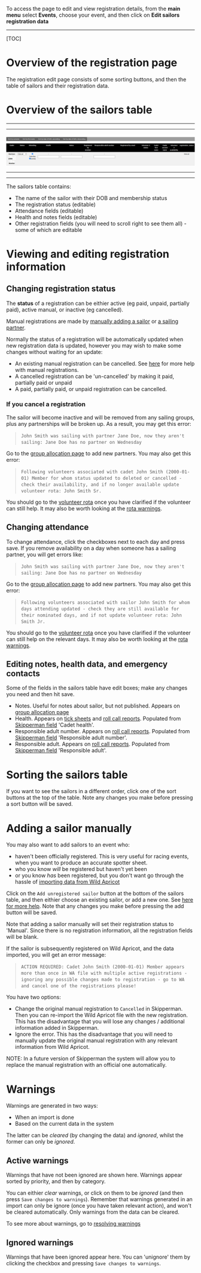 To access the page to edit and view registration details, from the **main menu** select **Events**, choose your event, and then click on **Edit sailors registration data**
___

[TOC]

# Overview of the registration page

The registration edit page consists of some sorting buttons, and then the table of sailors and their registration data.

# Overview of the sailors table

***
***
![edit_registration.png](/static/edit_registration.png)
***
***

The sailors table contains:

- The name of the sailor with their DOB and membership status
- The registration status (editable)
- Attendance fields (editable)
- Health and notes fields (editable)
- Other registration fields (you will need to scroll right to see them all) - some of which are editable

# Viewing and editing registration information

## Changing registration status

The **status** of a registration can be eithier active (eg paid, unpaid, partially paid), active manual, or inactive (eg cancelled). 

Manual registrations are made by [manually adding a sailor](manually_adding_a_sailor.md) or [a sailing partner](help_adding_partner.md). 

Normally the status of a registration will be automatically updated when new registration data is updated, however you may wish to make some changes without waiting for an update:

- An existing manual registration can be cancelled. See [here](manually_adding_a_sailor.md) for more help with manual registrations.
- A cancelled registration can be 'un-cancelled' by making it paid, partially paid or unpaid
- A paid, partially paid, or unpaid registration can be cancelled.

### If you cancel a registration

The sailor will become inactive and will be removed from any sailing groups, plus any partnerships will be broken up. As a result, you may get this error:

> `John Smith was sailing with partner Jane Doe, now they aren't sailing: Jane Doe has no partner on Wednesday`

Go to the [group allocation page](group_allocation_help.md) to add new partners. You may also get this error:

> `Following volunteers associated with cadet John Smith (2000-01-01) Member for whom status updated to deleted or cancelled - check their availability, and if no longer available update volunteer rota: John Smith Sr.`

You should go to the [volunteer rota](volunteer_rota_help.md) once you have clarified if the volunteer can still help. It may also be worth looking at the [rota warnings](volunteer_rota_help.md#warnings).



## Changing attendance

To change attendance, click the checkboxes next to each day and press save. If you remove availability on a day when someone has a sailing partner, you will get errors like:

> `John Smith was sailing with partner Jane Doe, now they aren't sailing: Jane Doe has no partner on Wednesday`

Go to the [group allocation page](group_allocation_help.md) to add new partners. You may also get this error:

> `Following volunteers associated with sailor John Smith for whom days attending updated - check they are still available for their nominated days, and if not update volunteer rota: John Smith Jr.`

You should go to the [volunteer rota](volunteer_rota_help.md) once you have clarified if the volunteer can still help on the relevant days. It may also be worth looking at the [rota warnings](volunteer_rota_help.md#warnings).


## Editing notes, health data, and emergency contacts

Some of the fields in the sailors table have edit boxes; make any changes you need and then hit save.

- Notes. Useful for notes about sailor, but not published. Appears on [group allocation page](group_allocation_help.md)
- Health. Appears on [tick sheets](ticksheets_help.md) and [roll call reports](roll_call_help.md). Populated from [Skipperman field](WA_field_mapping_help.md) 'Cadet health'.
- Responsible adult number. Appears on [roll call reports](roll_call_help.md). Populated from [Skipperman field](WA_field_mapping_help.md) 'Responsible adult number'.
- Responsible adult.  Appears on [roll call reports](roll_call_help.md). Populated from [Skipperman field](WA_field_mapping_help.md) 'Responsible adult'.

# Sorting the sailors table

If you want to see the sailors in a different order, click one of the sort buttons at the top of the table. Note any changes you make before pressing a sort button will be saved.

# Adding a sailor manually

You may also want to add sailors to an event who:

- haven't been officially registered. This is very useful for racing events, when you want to produce an accurate spotter sheet.
- who you know *will* be registered but haven't yet been
- or you know *has* been registered, but you don't want go through the hassle of [importing data from Wild Apricot](import_registration_data_help.md) 

Click on the `Add unregistered sailor` button at the bottom of the sailors table, and then eithier choose an existing sailor, or add a new one.  See [here for more help](manually_adding_a_sailor.md). Note that any changes you make before pressing the add button will be saved.

Note that adding a sailor manually will set their registration status to 'Manual'. Since there is no registration information, all the registration fields will be blank. 

If the sailor is subsequently registered on Wild Apricot, and the data imported, you will get an error message: 

> `ACTION REQUIRED: Cadet John Smith (2000-01-01) Member appears more than once in WA file with multiple active registrations - ignoring any possible changes made to registration - go to WA and cancel one of the registrations please!`

You have two options:

- Change the original manual registration to `Cancelled` in Skipperman. Then you can re-import the Wild Apricot file with the new registration. This has the disadvantage that you will lose any changes / additional information added in Skipperman. 
- Ignore the error. This has the disadvantage that you will need to manually update the original manual registration with any relevant information from Wild Apricot.

NOTE: In a future version of Skipperman the system will allow you to replace the manual registration with an official one automatically.

# Warnings

Warnings are generated in two ways:

- When an import is done
- Based on the current data in the system

The latter can be *cleared* (by changing the data) and *ignored*, whilst the former can only be *ignored*.

## Active warnings

Warnings that have not been ignored are shown here.  Warnings appear sorted by priority, and then by category.

You can eithier *clear* warnings, or click on them to be *ignored* (and then press `Save changes to warnings`). Remember that warnings generated in an import can only be ignore (once you have taken relevant action), and won't be cleared automatically. Only warnings from the data can be cleared.

To see more about warnings, go to [resolving warnings](resolve_warnings.md)

## Ignored warnings

Warnings that have been ignored appear here. You can 'unignore' them by clicking the checkbox and pressing `Save changes to warnings`.
